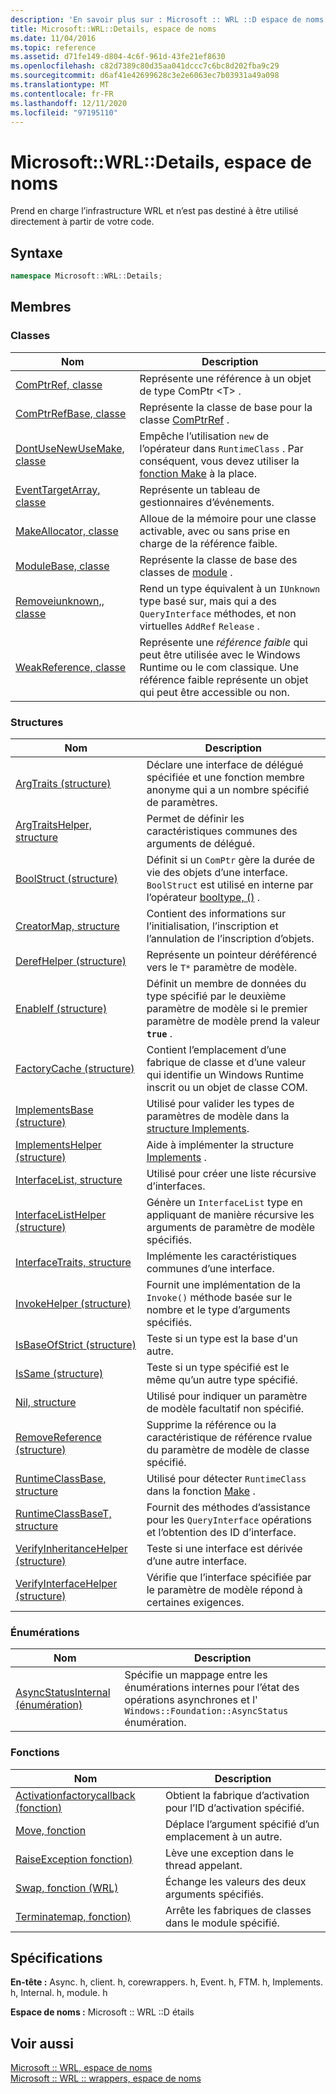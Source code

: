 ```yaml
---
description: 'En savoir plus sur : Microsoft :: WRL ::D espace de noms étails'
title: Microsoft::WRL::Details, espace de noms
ms.date: 11/04/2016
ms.topic: reference
ms.assetid: d71fe149-d804-4c6f-961d-43fe21ef8630
ms.openlocfilehash: c82d7389c80d35aa041dccc7c6bc8d202fba9c29
ms.sourcegitcommit: d6af41e42699628c3e2e6063ec7b03931a49a098
ms.translationtype: MT
ms.contentlocale: fr-FR
ms.lasthandoff: 12/11/2020
ms.locfileid: "97195110"
---
```

# <a name="microsoftwrldetails-namespace"></a>Microsoft::WRL::Details, espace de noms

Prend en charge l’infrastructure WRL et n’est pas destiné à être utilisé directement à partir de votre code.

## <a name="syntax"></a>Syntaxe

```cpp
namespace Microsoft::WRL::Details;
```

## <a name="members"></a>Membres

### <a name="classes"></a>Classes

|Nom|Description|
|----------|-----------------|
|[ComPtrRef, classe](comptrref-class.md)|Représente une référence à un objet de type ComPtr \<T> .|
|[ComPtrRefBase, classe](comptrrefbase-class.md)|Représente la classe de base pour la classe [ComPtrRef](comptrref-class.md) .|
|[DontUseNewUseMake, classe](dontusenewusemake-class.md)|Empêche l’utilisation `new` de l’opérateur dans `RuntimeClass` . Par conséquent, vous devez utiliser la [fonction Make](make-function.md) à la place.|
|[EventTargetArray, classe](eventtargetarray-class.md)|Représente un tableau de gestionnaires d’événements.|
|[MakeAllocator, classe](makeallocator-class.md)|Alloue de la mémoire pour une classe activable, avec ou sans prise en charge de la référence faible.|
|[ModuleBase, classe](modulebase-class.md)|Représente la classe de base des classes de [module](module-class.md) .|
|[Removeiunknown,, classe](removeiunknown-class.md)|Rend un type équivalent à un `IUnknown` type basé sur, mais qui a des `QueryInterface` méthodes, et non virtuelles `AddRef` `Release` .|
|[WeakReference, classe](weakreference-class.md)|Représente une *référence faible* qui peut être utilisée avec le Windows Runtime ou le com classique. Une référence faible représente un objet qui peut être accessible ou non.|

### <a name="structures"></a>Structures

|Nom|Description|
|----------|-----------------|
|[ArgTraits (structure)](argtraits-structure.md)|Déclare une interface de délégué spécifiée et une fonction membre anonyme qui a un nombre spécifié de paramètres.|
|[ArgTraitsHelper, structure](argtraitshelper-structure.md)|Permet de définir les caractéristiques communes des arguments de délégué.|
|[BoolStruct (structure)](boolstruct-structure.md)|Définit si un `ComPtr` gère la durée de vie des objets d’une interface. `BoolStruct` est utilisé en interne par l’opérateur [booltype, ()](comptr-class.md#operator-microsoft-wrl-details-booltype) .|
|[CreatorMap, structure](creatormap-structure.md)|Contient des informations sur l’initialisation, l’inscription et l’annulation de l’inscription d’objets.|
|[DerefHelper (structure)](derefhelper-structure.md)|Représente un pointeur déréférencé vers le `T*` paramètre de modèle.|
|[EnableIf (structure)](enableif-structure.md)|Définit un membre de données du type spécifié par le deuxième paramètre de modèle si le premier paramètre de modèle prend la valeur **`true`** .|
|[FactoryCache (structure)](factorycache-structure.md)|Contient l’emplacement d’une fabrique de classe et d’une valeur qui identifie un Windows Runtime inscrit ou un objet de classe COM.|
|[ImplementsBase (structure)](implementsbase-structure.md)|Utilisé pour valider les types de paramètres de modèle dans la [structure Implements](implements-structure.md).|
|[ImplementsHelper (structure)](implementshelper-structure.md)|Aide à implémenter la structure [Implements](implements-structure.md) .|
|[InterfaceList, structure](interfacelist-structure.md)|Utilisé pour créer une liste récursive d’interfaces.|
|[InterfaceListHelper (structure)](interfacelisthelper-structure.md)|Génère un `InterfaceList` type en appliquant de manière récursive les arguments de paramètre de modèle spécifiés.|
|[InterfaceTraits, structure](interfacetraits-structure.md)|Implémente les caractéristiques communes d’une interface.|
|[InvokeHelper (structure)](invokehelper-structure.md)|Fournit une implémentation de la `Invoke()` méthode basée sur le nombre et le type d’arguments spécifiés.|
|[IsBaseOfStrict (structure)](isbaseofstrict-structure.md)|Teste si un type est la base d'un autre.|
|[IsSame (structure)](issame-structure.md)|Teste si un type spécifié est le même qu’un autre type spécifié.|
|[Nil, structure](nil-structure.md)|Utilisé pour indiquer un paramètre de modèle facultatif non spécifié.|
|[RemoveReference (structure)](removereference-structure.md)|Supprime la référence ou la caractéristique de référence rvalue du paramètre de modèle de classe spécifié.|
|[RuntimeClassBase, structure](runtimeclassbase-structure.md)|Utilisé pour détecter `RuntimeClass` dans la fonction [Make](make-function.md) .|
|[RuntimeClassBaseT, structure](runtimeclassbaset-structure.md)|Fournit des méthodes d’assistance pour les `QueryInterface` opérations et l’obtention des ID d’interface.|
|[VerifyInheritanceHelper (structure)](verifyinheritancehelper-structure.md)|Teste si une interface est dérivée d’une autre interface.|
|[VerifyInterfaceHelper (structure)](verifyinterfacehelper-structure.md)|Vérifie que l’interface spécifiée par le paramètre de modèle répond à certaines exigences.|

### <a name="enumerations"></a>Énumérations

|Nom|Description|
|----------|-----------------|
|[AsyncStatusInternal (énumération)](asyncstatusinternal-enumeration.md)|Spécifie un mappage entre les énumérations internes pour l’état des opérations asynchrones et l' `Windows::Foundation::AsyncStatus` énumération.|

### <a name="functions"></a>Fonctions

|Nom|Description|
|----------|-----------------|
|[Activationfactorycallback (fonction)](activationfactorycallback-function.md)|Obtient la fabrique d’activation pour l’ID d’activation spécifié.|
|[Move, fonction](move-function.md)|Déplace l’argument spécifié d’un emplacement à un autre.|
|[RaiseException fonction)](raiseexception-function.md)|Lève une exception dans le thread appelant.|
|[Swap, fonction (WRL)](swap-function-wrl.md)|Échange les valeurs des deux arguments spécifiés.|
|[Terminatemap, fonction)](terminatemap-function.md)|Arrête les fabriques de classes dans le module spécifié.|

## <a name="requirements"></a>Spécifications

**En-tête :** Async. h, client. h, corewrappers. h, Event. h, FTM. h, Implements. h, Internal. h, module. h

**Espace de noms :** Microsoft :: WRL ::D étails

## <a name="see-also"></a>Voir aussi

[Microsoft :: WRL, espace de noms](microsoft-wrl-namespace.md)<br/>
[Microsoft :: WRL :: wrappers, espace de noms](microsoft-wrl-wrappers-namespace.md)
